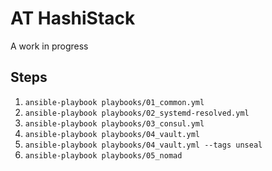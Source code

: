# AT HashiStack

A work in progress

## Steps

1. `ansible-playbook playbooks/01_common.yml`
2. `ansible-playbook playbooks/02_systemd-resolved.yml`
3. `ansible-playbook playbooks/03_consul.yml`
4. `ansible-playbook playbooks/04_vault.yml`
5. `ansible-playbook playbooks/04_vault.yml --tags unseal`
6. `ansible-playbook playbooks/05_nomad`
